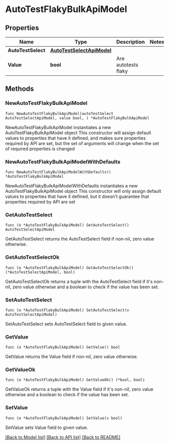 # AutoTestFlakyBulkApiModel

## Properties

Name | Type | Description | Notes
------------ | ------------- | ------------- | -------------
**AutoTestSelect** | [**AutoTestSelectApiModel**](AutoTestSelectApiModel.md) |  | 
**Value** | **bool** | Are autotests flaky | 

## Methods

### NewAutoTestFlakyBulkApiModel

`func NewAutoTestFlakyBulkApiModel(autoTestSelect AutoTestSelectApiModel, value bool, ) *AutoTestFlakyBulkApiModel`

NewAutoTestFlakyBulkApiModel instantiates a new AutoTestFlakyBulkApiModel object
This constructor will assign default values to properties that have it defined,
and makes sure properties required by API are set, but the set of arguments
will change when the set of required properties is changed

### NewAutoTestFlakyBulkApiModelWithDefaults

`func NewAutoTestFlakyBulkApiModelWithDefaults() *AutoTestFlakyBulkApiModel`

NewAutoTestFlakyBulkApiModelWithDefaults instantiates a new AutoTestFlakyBulkApiModel object
This constructor will only assign default values to properties that have it defined,
but it doesn't guarantee that properties required by API are set

### GetAutoTestSelect

`func (o *AutoTestFlakyBulkApiModel) GetAutoTestSelect() AutoTestSelectApiModel`

GetAutoTestSelect returns the AutoTestSelect field if non-nil, zero value otherwise.

### GetAutoTestSelectOk

`func (o *AutoTestFlakyBulkApiModel) GetAutoTestSelectOk() (*AutoTestSelectApiModel, bool)`

GetAutoTestSelectOk returns a tuple with the AutoTestSelect field if it's non-nil, zero value otherwise
and a boolean to check if the value has been set.

### SetAutoTestSelect

`func (o *AutoTestFlakyBulkApiModel) SetAutoTestSelect(v AutoTestSelectApiModel)`

SetAutoTestSelect sets AutoTestSelect field to given value.


### GetValue

`func (o *AutoTestFlakyBulkApiModel) GetValue() bool`

GetValue returns the Value field if non-nil, zero value otherwise.

### GetValueOk

`func (o *AutoTestFlakyBulkApiModel) GetValueOk() (*bool, bool)`

GetValueOk returns a tuple with the Value field if it's non-nil, zero value otherwise
and a boolean to check if the value has been set.

### SetValue

`func (o *AutoTestFlakyBulkApiModel) SetValue(v bool)`

SetValue sets Value field to given value.



[[Back to Model list]](../README.md#documentation-for-models) [[Back to API list]](../README.md#documentation-for-api-endpoints) [[Back to README]](../README.md)


